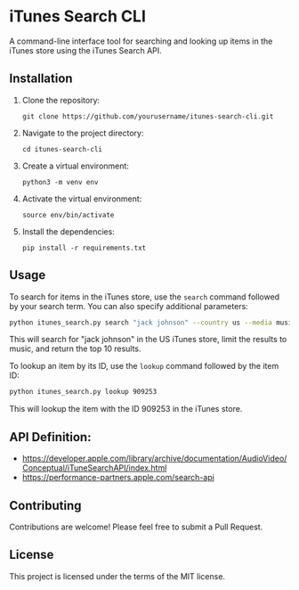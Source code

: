 # iTunes Search CLI

A command-line interface tool for searching and looking up items in the iTunes store using the iTunes Search API.

## Installation

1. Clone the repository:
   ```
   git clone https://github.com/yourusername/itunes-search-cli.git
   ```
2. Navigate to the project directory:
   ```
   cd itunes-search-cli
   ```
3. Create a virtual environment:
   ```
   python3 -m venv env
   ```
4. Activate the virtual environment:
   ```
   source env/bin/activate
   ```
5. Install the dependencies:
   ```
   pip install -r requirements.txt
   ```

## Usage

To search for items in the iTunes store, use the `search` command followed by your search term. You can also specify additional parameters:

```bash
python itunes_search.py search "jack johnson" --country us --media music --limit 10
```

This will search for "jack johnson" in the US iTunes store, limit the results to music, and return the top 10 results.

To lookup an item by its ID, use the `lookup` command followed by the item ID:

```bash
python itunes_search.py lookup 909253
```

This will lookup the item with the ID 909253 in the iTunes store.

## API Definition:
- https://developer.apple.com/library/archive/documentation/AudioVideo/Conceptual/iTuneSearchAPI/index.html
- https://performance-partners.apple.com/search-api


## Contributing

Contributions are welcome! Please feel free to submit a Pull Request.

## License

This project is licensed under the terms of the MIT license.
